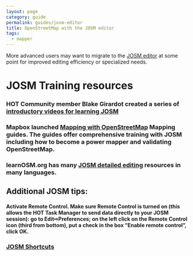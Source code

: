 ```yaml
---
layout: page
category: guide
permalink: guides/josm-editor
title: OpenStreetMap with the JOSM editor
tags:
  - mapper
---
```


More advanced users may want to migrate to the [JOSM editor](https://wiki.openstreetmap.org/wiki/JOSM) at some point for improved editing efficiency or specialized needs.

# JOSM Training resources

### HOT Community member Blake Girardot created a series of [introductory videos for learning JOSM](https://www.youtube.com/playlist?list=PL54o5PaKgnbKU-vXe11cSmmsxIYnL5oDU)

### Mapbox launched [Mapping with OpenStreetMap](https://www.mapbox.com/mapping/) Mapping guides. The guides offer comprehensive training with JOSM including how to become a power mapper and validating OpenStreetMap.

### learnOSM.org has many [JOSM detailed editing](http://learnosm.org/en/josm/) resources in many languages.

## Additional JOSM tips:

#### Activate Remote Control. Make sure Remote Control is turned on (this allows the HOT Task Manager to send data directly to your JOSM session): go to Edit⇨Preferences; on the left click on the Remote Control icon (third from bottom), put a check in the box “Enable remote control”, click OK.

### [JOSM Shortcuts](https://josm.openstreetmap.de/wiki/Shortcuts)
